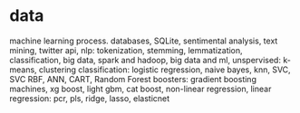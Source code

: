 # data
machine learning process.
databases, SQLite, sentimental analysis, text mining, twitter api, nlp: tokenization, stemming, lemmatization,
classification, big data, spark and hadoop, big data and ml, unspervised: k-means, clustering
classification: logistic regression, naive bayes, knn, SVC, SVC RBF, ANN, CART, Random Forest
boosters: gradient boosting machines, xg boost, light gbm, cat boost, 
non-linear regression, linear regression: pcr, pls, ridge, lasso, elasticnet
